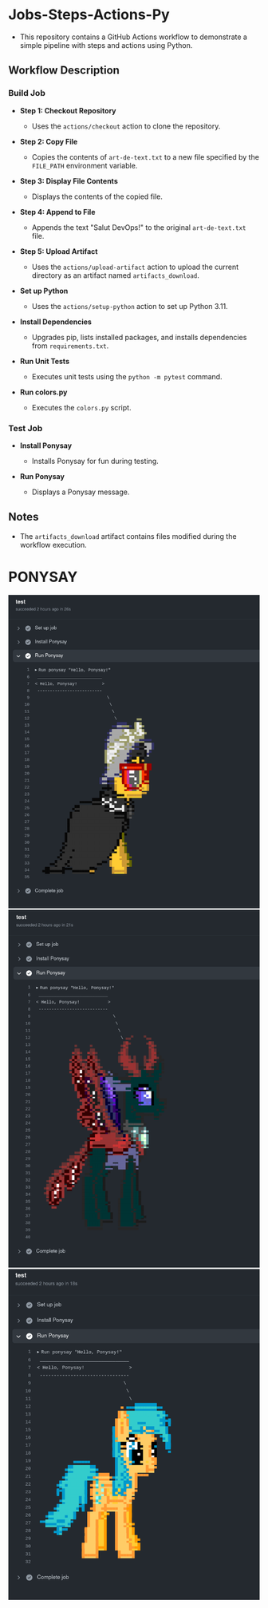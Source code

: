 # Jobs-Steps-Actions-Py

- This repository contains a GitHub Actions workflow to demonstrate a simple pipeline with steps and actions using Python.

## Workflow Description

### Build Job
- **Step 1: Checkout Repository**
  - Uses the `actions/checkout` action to clone the repository.

- **Step 2: Copy File**
  - Copies the contents of `art-de-text.txt` to a new file specified by the `FILE_PATH` environment variable.

- **Step 3: Display File Contents**
  - Displays the contents of the copied file.

- **Step 4: Append to File**
  - Appends the text "Salut DevOps!" to the original `art-de-text.txt` file.

- **Step 5: Upload Artifact**
  - Uses the `actions/upload-artifact` action to upload the current directory as an artifact named `artifacts_download`.

- **Set up Python**
  - Uses the `actions/setup-python` action to set up Python 3.11.

- **Install Dependencies**
  - Upgrades pip, lists installed packages, and installs dependencies from `requirements.txt`.

- **Run Unit Tests**
  - Executes unit tests using the `python -m pytest` command.

- **Run colors.py**
  - Executes the `colors.py` script.

### Test Job
- **Install Ponysay**
  - Installs Ponysay for fun during testing.

- **Run Ponysay**
  - Displays a Ponysay message.

## Notes
- The `artifacts_download` artifact contains files modified during the workflow execution.

# PONYSAY 


![ponysay](images/1.png)
![ponysay](images/2.png)
![ponysay](images/3.png)